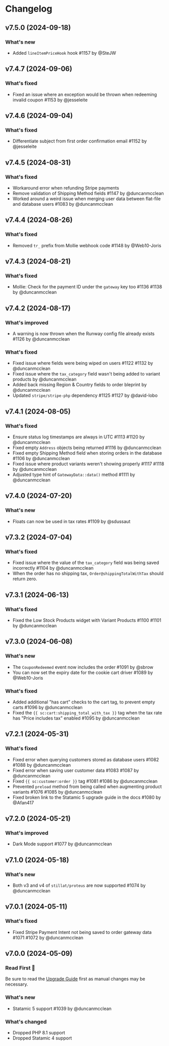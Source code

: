 # Changelog

## v7.5.0 (2024-09-18)

### What's new
* Added `lineItemPriceHook` hook #1157 by @SteJW



## v7.4.7 (2024-09-06)

### What's fixed
* Fixed an issue where an exception would be thrown when redeeming invalid coupon #1153 by @jesseleite



## v7.4.6 (2024-09-04)

### What's fixed
* Differentiate subject from first order confirmation email #1152 by @jesseleite



## v7.4.5 (2024-08-31)

### What's fixed
* Workaround error when refunding Stripe payments
* Remove validation of Shipping Method fields #1147 by @duncanmcclean
* Worked around a weird issue when merging user data between flat-file and database users #1083 by @duncanmcclean



## v7.4.4 (2024-08-26)

### What's fixed
* Removed `tr_` prefix from Mollie webhook code #1148 by @Web10-Joris



## v7.4.3 (2024-08-21)

### What's fixed
* Mollie: Check for the payment ID under the `gateway` key too #1136 #1138 by @duncanmcclean



## v7.4.2 (2024-08-17)

### What's improved
* A warning is now thrown when the Runway config file already exists #1126 by @duncanmcclean

### What's fixed
* Fixed issue where fields were being wiped on users #1122 #1132 by @duncanmcclean
* Fixed issue where the `tax_category` field wasn't being added to variant products by @duncanmcclean
* Added back missing Region & Country fields to order bleprint by @duncanmcclean
* Updated `stripe/stripe-php` dependency #1125 #1127 by @david-lobo



## v7.4.1 (2024-08-05)

### What's fixed
* Ensure status log timestamps are always in UTC #1113 #1120 by @duncanmcclean
* Fixed empty `Address` objects being returned #1116 by @duncanmcclean
* Fixed empty Shipping Method field when storing orders in the database #1106 by @duncanmcclean
* Fixed issue where product variants weren't showing properly #1117 #1118 by @duncanmcclean
* Adjusted type hint of `GatewayData::data()` method #1111 by @duncanmcclean



## v7.4.0 (2024-07-20)

### What's new
* Floats can now be used in tax rates #1109 by @sdussaut




## v7.3.2 (2024-07-04)

### What's fixed
* Fixed issue where the value of the `tax_category` field was being saved incorrectly #1104 by @duncanmcclean
* When the order has no shipping tax, `Order@shippingTotalWithTax` should return zero.



## v7.3.1 (2024-06-13)

### What's fixed
* Fixed the Low Stock Products widget with Variant Products #1100 #1101 by @duncanmcclean



## v7.3.0 (2024-06-08)

### What's new
* The `CouponRedeemed` event now includes the order #1091 by @sbrow
* You can now set the expiry date for the cookie cart driver #1089 by @Web10-Joris

### What's fixed
* Added additional "has cart" checks to the cart tag, to prevent empty carts #1096 by @duncanmcclean
* Fixed the `{{ sc:cart:shipping_total_with_tax }}` tag when the tax rate has "Price includes tax" enabled #1095 by @duncanmcclean



## v7.2.1 (2024-05-31)

### What's fixed
* Fixed error when querying customers stored as database users #1082 #1088 by @duncanmcclean
* Fixed error when saving user customer data #1083 #1087 by @duncanmcclean
* Fixed `{{ sc:customer:order }}` tag #1081 #1086 by @duncanmcclean
* Prevented `preload` method from being called when augmenting product variants #1076 #1085 by @duncanmcclean
* Fixed broken link to the Statamic 5 upgrade guide in the docs #1080 by @Afan417



## v7.2.0 (2024-05-21)

### What's improved

* Dark Mode support #1077 by @duncanmcclean



## v7.1.0 (2024-05-18)

### What's new
* Both v3 and v4 of `stillat/proteus` are now supported #1074 by @duncanmcclean



## v7.0.1 (2024-05-11)

### What's fixed
* Fixed Stripe Payment Intent not being saved to order gateway data #1071 #1072 by @duncanmcclean



## v7.0.0 (2024-05-09)

### Read First 👀
Be sure to read the [Upgrade Guide](https://simple-commerce.duncanmcclean.com/upgrade-guides/v6-to-v7) first as manual changes may be necessary.

### What's new

* Statamic 5 support #1039 by @duncanmcclean

### What's changed

* Dropped PHP 8.1 support
* Dropped Statamic 4 support
